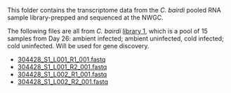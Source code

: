 This folder contains the transcriptome data from the _C. bairdi_ pooled RNA sample library-prepped and sequenced at the NWGC.


The following files are all from _C. bairdi_ [library 1](https://grace-ac.github.io/Pooled-sample-handed-toNWGC/), which is a pool of 15 samples from Day 26: ambient infected; ambient uninfected, cold infected; cold uninfected. Will be used for gene discovery. 

- [304428_S1_L001_R1_001.fastq](https://github.com/fish546-2018/grace-Cbairdi-transcriptome/blob/master/data/304428_S1_L001_R1_001.fastq)
- [304428_S1_L001_R2_001.fastq](https://github.com/fish546-2018/grace-Cbairdi-transcriptome/blob/master/data/304428_S1_L001_R2_001.fastq)
- [304428_S1_L002_R1_001.fastq](https://github.com/fish546-2018/grace-Cbairdi-transcriptome/blob/master/data/304428_S1_L002_R1_001.fastq)
- [304428_S1_L002_R2_001.fastq](https://github.com/fish546-2018/grace-Cbairdi-transcriptome/blob/master/data/304428_S1_L002_R2_001.fastq)
